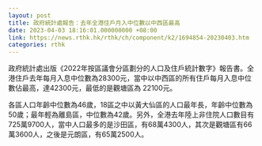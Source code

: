 ```yaml
---
layout: post
title: 政府統計處報告：去年全港住戶月入中位數以中西區最高
date: 2023-04-03 18:16:01.000000000 +08:00
link: https://news.rthk.hk/rthk/ch/component/k2/1694854-20230403.htm
categories: rthk
---
```


政府統計處出版《2022年按區議會分區劃分的人口及住戶統計數字》報告書。全港住戶去年每月入息中位數為28300元，當中以中西區的所有住戶每月入息中位數佔最高，達42300元，最低的是觀塘區為 22100元。

各區人口年齡中位數為46歲，18區之中以黃大仙區的人口最年長，年齡中位數為50歲；最年輕為離島區，中位數為42歲。另外，全港去年陸上非住院人口數目有725萬9700人，當中人口最多的是沙田區，有68萬4300人，其次是觀塘區有66萬3600人，之後是元朗區，有65萬2500人。
